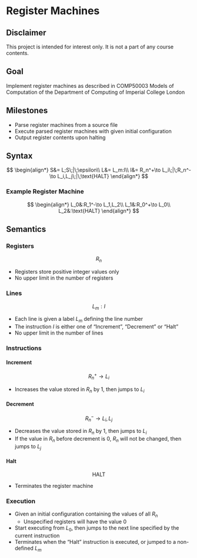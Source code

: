 # Register Machines

## Disclaimer

This project is intended for interest only. It is not a part of any course contents.

## Goal

Implement register machines as described in COMP50003 Models of Computation of the Department of Computing of Imperial
College London

## Milestones

- Parse register machines from a source file
- Execute parsed register machines with given initial configuration
- Output register contents upon halting

## Syntax

$$
\begin{align*}
S&= L;S\;|\;\epsilon\\
L&= L_m:I\\
I&= R_n^+\to L_i\;|\;R_n^-\to L_i,L_j\;|\;\text{HALT}
\end{align*}
$$

### Example Register Machine

$$
\begin{align*}
L_0&:R_1^-\to L_1,L_2\\
L_1&:R_0^+\to L_0\\
L_2&:\text{HALT}
\end{align*}
$$

## Semantics

### Registers

$$
R_n
$$

- Registers store positive integer values only
- No upper limit in the number of registers

### Lines

$$
L_m:I
$$

- Each line is given a label $L_m$ defining the line number
- The instruction $I$ is either one of “Increment”, “Decrement” or “Halt”
- No upper limit in the number of lines

### Instructions

#### Increment

$$
R_n^+\to L_i
$$

- Increases the value stored in $R_n$ by 1, then jumps to $L_i$

#### Decrement

$$
R_n^-\to L_i,L_j
$$

- Decreases the value stored in $R_n$ by 1, then jumps to $L_i$
- If the value in $R_n$ before decrement is 0, $R_n$ will not be changed, then jumps to $L_j$

#### Halt

$$
\text{HALT}
$$

- Terminates the register machine

### Execution

- Given an initial configuration containing the values of all $R_n$
    - Unspecified registers will have the value 0
- Start executing from $L_0$, then jumps to the next line specified by the current instruction
- Terminates when the “Halt” instruction is executed, or jumped to a non-defined $L_m$

